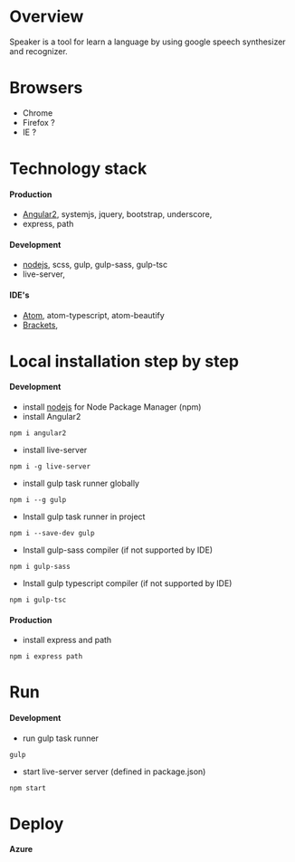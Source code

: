 # Overview
Speaker is a tool for learn a language by using google speech synthesizer and recognizer.
# Browsers
- Chrome
- Firefox ?
- IE ?

# Technology stack
#### Production
- [Angular2](https://angular.io/), systemjs, jquery, bootstrap, underscore,
- express, path

#### Development
- [nodejs](https://nodejs.org/en/), scss,  gulp, gulp-sass, gulp-tsc
- live-server,

#### IDE's
- [Atom](https://atom.io/), atom-typescript, atom-beautify
- [Brackets](http://brackets.io/),

# Local installation step by step
#### Development
- install [nodejs](https://nodejs.org/en/) for Node Package Manager (npm)
- install Angular2
```
npm i angular2
```
- install live-server
```
npm i -g live-server
```
- install gulp task runner globally
```
npm i --g gulp
```
- Install gulp task runner in project
```
npm i --save-dev gulp
```
- Install gulp-sass compiler (if not supported by IDE)
```
npm i gulp-sass
```
- Install gulp typescript compiler (if not supported by IDE)
```
npm i gulp-tsc
```

#### Production
- install express and path
```
npm i express path
```

# Run
#### Development
- run gulp task runner
```
gulp
```
- start live-server server (defined in package.json)
```
npm start
```

# Deploy
#### Azure
